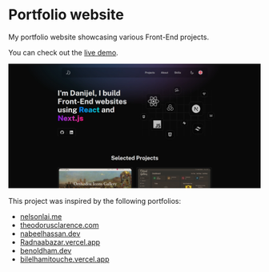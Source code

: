 # Portfolio website

My portfolio website showcasing various Front-End projects.

You can check out the [live demo](https://danijelmaksic.vercel.app/).

![portfolio image](/assets/portfolio.webp)

This project was inspired by the following portfolios:

<ul>
   <li>
    <a href="https://nelsonlai.me/" target="_blank">nelsonlai.me</a>
   </li>

   <li>
    <a href="https://theodorusclarence.com/" target="_blank">theodorusclarence.com</a>
   </li>

   <li>
    <a href="https://nabeelhassan.dev/" target="_blank">nabeelhassan.dev</a>
   </li>

   <li>
    <a href="https://radnaabazar.vercel.app/en" target="_blank">Radnaabazar.vercel.app</a>
   </li>

   <li>
    <a href="https://www.benoldham.dev/" target="_blank">benoldham.dev</a>
   </li>

   <li>
    <a href="https://bilelhamitouche.vercel.app/" target="_blank">bilelhamitouche.vercel.app</a>
   </li>
</ul>
